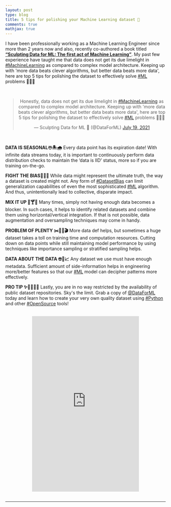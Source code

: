 ```yaml
---
layout: post
type: blog
title: 5 tips for polishing your Machine Learning dataset 🧼
comments: true
mathjax: true
---
```

<p>I have been professionally working as a Machine Learning Engineer since more than 2 years now and also, recently co-authored a book titled <strong><a rel="noreferrer noopener" href="https://www.amazon.com/dp/B08RN47C5T" target="_blank">“Sculpting Data for ML: The first act of Machine Learning”</a></strong>. My past few experience have taught me that data does not get its due limelight in <a href="https://twitter.com/hashtag/MachineLearning">#MachineLearning</a> as compared to complex model architecture. Keeping up with 'more data beats clever algorithms, but better data beats more data', here are top 5 tips for polishing the dataset to effectively solve <a href="https://twitter.com/hashtag/ML">#ML</a> problems 🤖👇🏻</p>

</br>

<center>
 <blockquote class="twitter-tweet">
  <p lang="en" dir="ltr">Honestly, data does not get its due limelight in <a href="https://twitter.com/hashtag/MachineLearning?src=hash&amp;ref_src=twsrc%5Etfw">#MachineLearning</a> as compared to complex model architecture. Keeping up with &#39;more data beats clever algorithms, but better data beats more data&#39;, here are top 5 tips for polishing the dataset to effectively solve <a href="https://twitter.com/hashtag/ML?src=hash&amp;ref_src=twsrc%5Etfw">#ML</a> problems 🤖👇🏻
  </p>&mdash; Sculpting Data for ML 📖 (@DataForML)
  <a href="https://twitter.com/DataForML/status/1416975965209522186?ref_src=twsrc%5Etfw">July 19, 2021</a>
 </blockquote> 
 <script async src="https://platform.twitter.com/widgets.js" charset="utf-8"></script>
</center>

</br>

<p><strong>DATA IS SEASONAL☃️🏝🌧</strong> Every data point has its expiration date! With infinite data streams today, it is important to continuously perform data distribution checks to maintain the ‘data is IID’ status, more so if you are training on-the-go.</p>

<p><strong>FIGHT THE BIAS🤺🧯💥 </strong>While data might represent the ultimate truth, the way a dataset is created might not. Any form of <a href="https://twitter.com/hashtag/DatasetBias">#DatasetBias</a> can limit generalization capabilities of even the most sophisticated <a href="https://twitter.com/hashtag/ML">#ML</a> algorithm. And thus, unintentionally lead to collective, disparate impact.</p>

<p><strong>MIX IT UP 🍹🍸🥃</strong> Many times, simply not having enough data becomes a blocker. In such cases, it helps to identify related datasets and combine them using horizontal/vertical integration. If that is not possible, data augmentation and oversampling techniques may come in handy.</p>

<p><strong>PROBLEM OF PLENTY ✂️👎🏻🎬</strong> More data def helps, but sometimes a huge dataset takes a toll on training time and computation resources. Cutting down on data points while still maintaining model performance by using techniques like importance sampling or stratified sampling helps.</p>

<p><strong>DATA ABOUT THE DATA 🤓🔬📈</strong> Any dataset we use must have enough metadata. Sufficient amount of side-information helps in engineering more/better features so that our <a href="https://twitter.com/hashtag/ML">#ML</a> model can decipher patterns more effectively.</p>

<p><strong>PRO TIP ✨📖👩🏻‍💻</strong> Lastly, you are in no way restricted by the availability of public dataset repositories. Sky's the limit. Grab a copy of <a href="https://twitter.com/DataForML">@DataForML</a> today and learn how to create your very own quality dataset using <a href="https://twitter.com/hashtag/Python">#Python</a> and other <a href="https://twitter.com/hashtag/OpenSource">#OpenSource</a> tools!</p>

</br>

<center>
 <iframe type="text/html" width="336" height="550" frameborder="0" allowfullscreen style="max-width:100%" src="https://read.amazon.com/kp/card?asin=B08RN47C5T&preview=inline&linkCode=kpe&ref_=cm_sw_r_kb_dp_TQ172033Z0X777T8FD8R&tag=mobile0a1329f-20" ></iframe>
</center>

</br>
<hr>
